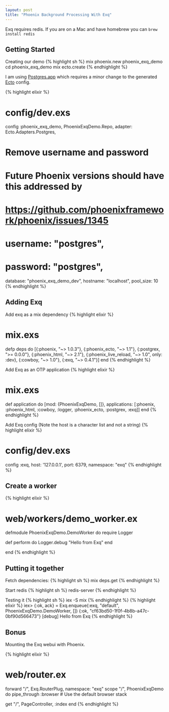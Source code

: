 ```yaml
---
layout: post
title: "Phoenix Background Processing With Exq"
---
```


Exq requires redis. If you are on a Mac and have homebrew you can `brew install redis`

## Getting Started

Creating our demo
{% highlight sh %}
mix phoenix.new phoenix_exq_demo
cd phoenix_exq_demo
mix ecto.create
{% endhighlight %}

I am using [Postgres.app](http://postgresapp.com/) which requires a minor change to the generated [Ecto](https://github.com/elixir-lang/ecto) config.

{% highlight elixir %}
# config/dev.exs
config :phoenix_exq_demo, PhoenixExqDemo.Repo,
  adapter: Ecto.Adapters.Postgres,
  # Remove username and password
  # Future Phoenix versions should have this addressed by
  # https://github.com/phoenixframework/phoenix/issues/1345
  # username: "postgres",
  # password: "postgres",
  database: "phoenix_exq_demo_dev",
  hostname: "localhost",
  pool_size: 10
{% endhighlight %}


## Adding Exq

Add exq as a mix dependency
{% highlight elixir %}
# mix.exs
defp deps do
  [{:phoenix, "~> 1.0.3"},
   {:phoenix_ecto, "~> 1.1"},
   {:postgrex, ">= 0.0.0"},
   {:phoenix_html, "~> 2.1"},
   {:phoenix_live_reload, "~> 1.0", only: :dev},
   {:cowboy, "~> 1.0"},
   {:exq, "~> 0.4.1"}]
end
{% endhighlight %}


Add Exq as an OTP application
{% highlight elixir %}
# mix.exs
def application do
  [mod: {PhoenixExqDemo, []},
   applications: [:phoenix, :phoenix_html, :cowboy, :logger,
                  :phoenix_ecto, :postgrex, :exq]]
end
{% endhighlight %}

Add Exq config (Note the host is a character list and not a string)
{% highlight elixir %}
# config/dev.exs
config :exq,
  host: '127.0.0.1',
  port: 6379,
  namespace: "exq"
{% endhighlight %}

## Create a worker

{% highlight elixir %}
# web/workers/demo_worker.ex
defmodule PhoenixExqDemo.DemoWorker do
  require Logger

  def perform do
    Logger.debug "Hello from Exq"
  end

end
{% endhighlight %}

## Putting it together

Fetch dependencies:
{% highlight sh %}
mix deps.get
{% endhighlight %}

Start redis
{% highlight sh %}
redis-server
{% endhighlight %}

Testing it
{% highlight sh %}
iex -S mix
{% endhighlight %}
{% highlight elixir %}
iex> {:ok, ack} = Exq.enqueue(:exq, "default", PhoenixExqDemo.DemoWorker, [])
{:ok, "cf63bd50-1f0f-4b8b-a47c-0bf90d566473"}
[debug] Hello from Exq
{% endhighlight %}

## Bonus

Mounting the Exq webui with Phoenix.

{% highlight elixir %}
# web/router.ex
forward "/", Exq.RouterPlug, namespace: "exq"
scope "/", PhoenixExqDemo do
  pipe_through :browser # Use the default browser stack

  get "/", PageController, :index
end
{% endhighlight %}

